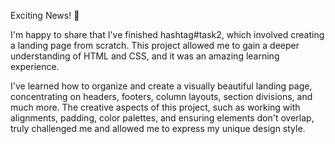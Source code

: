 Exciting News! 🚀

I'm happy to share that I've finished hashtag#task2, which involved creating a landing page from scratch. This project allowed me to gain a deeper understanding of HTML and CSS, and it was an amazing learning experience.

I've learned how to organize and create a visually beautiful landing page, concentrating on headers, footers, column layouts, section divisions, and much more. 
The creative aspects of this project, such as working with alignments, padding, color palettes, and ensuring elements don't overlap, truly challenged me and allowed me to express my unique design style.

